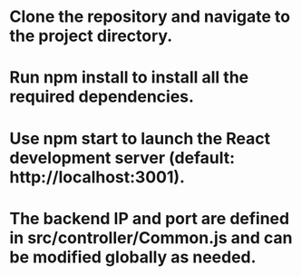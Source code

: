 # Clone the repository and navigate to the project directory.

# Run npm install to install all the required dependencies.

# Use npm start to launch the React development server (default: http://localhost:3001).

# The backend IP and port are defined in src/controller/Common.js and can be modified globally as needed.
